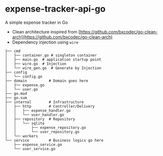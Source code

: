 # expense-tracker-api-go

A simple expense tracker in Go

- Clean architecture inspired from [https://github.com/bxcodec/go-clean-arch](https://github.com/bxcodec/go-clean-arch)
- Dependency injection using `wire`

```text
├── cmd
│   ├── container.go # singleton container
│   ├── main.go  # application startup point   
│   ├── wire.go  # Injection
│   └── wire_gen.go  # Generate by Injection
├── config
│   └── config.go
├── domain          # Domain goes here
│   ├── expense.go 
│   └── user.go
├── go.mod
├── go.sum
├── internal        # Infrastructure
│   ├── http        # Controller/Delivery
│   │   ├── expense_handler.go
│   │   └── user_handler.go
│   ├── repository  # Repository
│   │   └── sqlite
│   │       ├── expense_repository.go
│   │       └── user_repository.go
│   └── workers
└── service         # Business logics go here
    ├── expense_service.go
    └── user_service.go
```
